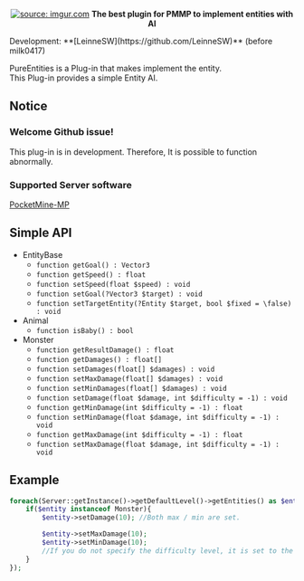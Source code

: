 <p align="center">
	<a href="https://github.com/LeinneSW/PureEntities"><img src="https://i.imgur.com/wSQCLmT.png" title="source: imgur.com"/></a>
	<b>The best plugin for PMMP to implement entities with AI</b>
</p>
Development: **[LeinneSW](https://github.com/LeinneSW)** (before milk0417)

PureEntities is a Plug-in that makes implement the entity.  
This Plug-in provides a simple Entity AI.

## Notice

### Welcome Github issue!
This plug-in is in development. Therefore, It is possible to function abnormally.

### Supported Server software
[PocketMine-MP](https://pmmp.io/)

## Simple API
  * EntityBase
    * `function getGoal() : Vector3`
    * `function getSpeed() : float`
    * `function setSpeed(float $speed) : void`
    * `function setGoal(?Vector3 $target) : void`
    * `function setTargetEntity(?Entity $target, bool $fixed = \false) : void`
  * Animal
    * `function isBaby() : bool`
  * Monster
    * `function getResultDamage() : float`
    * `function getDamages() : float[]`
    * `function setDamages(float[] $damages) : void`
    * `function setMaxDamage(float[] $damages) : void`
    * `function setMinDamages(float[] $damages) : void`
    * `function setDamage(float $damage, int $difficulty = -1) : void`
    * `function getMinDamage(int $difficulty = -1) : float`
    * `function setMinDamage(float $damage, int $difficulty = -1) : void`
    * `function getMaxDamage(int $difficulty = -1) : float`
    * `function setMaxDamage(float $damage, int $difficulty = -1) : void`

## Example
``` php
foreach(Server::getInstance()->getDefaultLevel()->getEntities() as $entity){
    if($entity instanceof Monster){
        $entity->setDamage(10); //Both max / min are set.

        $entity->setMaxDamage(10);
        $entity->setMinDamage(10);
        //If you do not specify the difficulty level, it is set to the current server difficulty level.
    }
});
```
